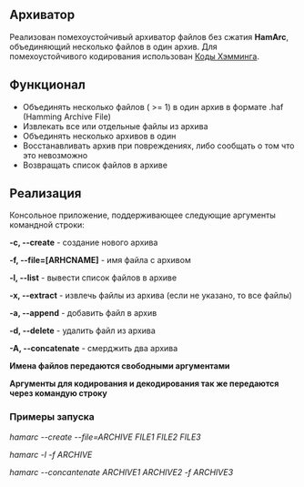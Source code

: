## Архиватор

Реализован помехоустойчивый архиватор файлов без сжатия **HamArc**, объединяющий несколько файлов в один архив. Для помехоустойчивого кодирования использован [Коды Хэмминга](https://en.wikipedia.org/wiki/Hamming_code).

## Функционал

* Объединять несколько файлов ( >= 1) в один архив в формате .haf (Hamming Archive File)
* Извлекать все или отдельные файлы из архива
* Объединять несколько архивов в один
* Восстанавливать архив при повреждениях, либо сообщать о том что это невозможно
* Возвращать список файлов в архиве

## Реализация

Консольное приложение, поддерживающее следующие аргументы командной строки:

**-c, --create**           - создание нового архива

**-f, --file=[ARHCNAME]**  - имя файла с архивом

**-l, --list**             - вывести список файлов в архиве

**-x, --extract**          - извлечь файлы из архива  (если не указано, то все файлы)

**-a, --append**           - добавить файл в архив

**-d, --delete**           - удалить файл из архива

**-A, --concatenate**      - смерджить два архива

**Имена файлов передаются свободными аргументами**

**Аргументы для кодирования и декодирования так же передаются через командую строку**

### Примеры запуска

*hamarc --create --file=ARCHIVE FILE1 FILE2 FILE3*

*hamarc -l -f ARCHIVE*

*hamarc --concantenate  ARCHIVE1 ARCHIVE2 -f ARCHIVE3*
